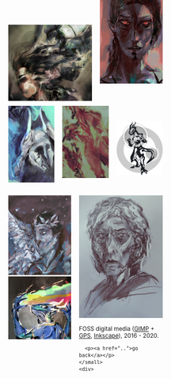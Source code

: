 <script>
  function show(id) {
    let sel = document.querySelector('#'+id)
    sel.style.opacity = 1.0
    sel.style['transition-delay'] = '0s'
  }
  function hide(id) {
    let sel = document.querySelector('#'+id)
    sel.style.opacity = 0.0
    sel.style['transition-delay'] = '.5s'
  }

  window.onload = () => {
    for (let img of document
          .querySelectorAll('.double img, .triple img')) {
      let id = img.src.split(/\/([\w\-]+)\./).slice(-2)[0]
      
      let sel = document.querySelector('#'+id)
      if ( sel ) {
        img.onmouseover = () => show(id)
        img.onmouseout = () => hide(id)
      }
      else
        console.log('unmatched id ' + id)
    }
  }
</script>

<style>
div.double {
  display: grid;
  grid-template-columns: 4fr 3fr;
  grid-column-gap: 1rem;
  margin-bottom: 10px;
}
div.triple {
  display: grid;
  grid-template-columns: 1fr 1fr 1fr;
  grid-column-gap: 1rem;
  margin-bottom: 10px;
}

/* https://fransdejonge.com/wp-content/uploads/2010/01/sidenotes.html */
.margin {
  display: block;
  float: right;
  max-width: 10rem;
  margin: 1rem;
}
.margin p {
  margin: 0 0 40px;
  min-height: 50px;
  opacity: 0;
  transition: .5s ease;
  overflow: hidden;
}
/* https://stackoverflow.com/a/20935566 */
.margin strong:after {
  content: '';
  display: block;
  border-bottom: 1px solid black;
}

@media (max-width: 940px) {
  .margin {
    display: none;
  }
}
</style>

<div class="wrapper" style="max-width: 940px;">
<div class="margin" style="min-height: 1300px;">
  <p id="fire_rat">and i've grown&nbsp;familiar with&nbsp;villains that&nbsp;live&nbsp;in my&nbsp;head</p>
  <p id="irae">i've searched the universe and found&nbsp;myself within her&nbsp;eyes</p>
  <p id="priestess_">our memories, well they&nbsp;can be&nbsp;inviting, but some are altogether mighty frightening</p>
  <p id="reflection_">and the&nbsp;devil's in my&nbsp;head, i&nbsp;will combat</p>
  
  <p id="necro_">everything's blackening<br/> i am made of flesh&nbsp;and&nbsp;bone</p>
  <p id="strix">all that riddles&nbsp;me will never cease&nbsp;to&nbsp;be, still&nbsp;i&nbsp;search this&nbsp;world</p>
  <p id="prismatic">here now&nbsp;comes the&nbsp;sweet, corrupting reality</p>
  <p id="sacer">there&nbsp;is nothing you&nbsp;keep, there&nbsp;is only your&nbsp;reflection</p>
</div>

<div class="double">
  <img src="fire_rat.png" title=""/>
  <img src="irae.png" title="" style="margin-top: -5rem;"/>
</div>
  
<div class="triple">
  <img src="priestess_.png" title="" style="margin-bottom: 1rem;" />
  <img src="reflection_.png" title=""/>
    <img src="necro_.png" class="vector" style="align-self: center;" title="">
</div>

<div class="double" style="grid-template-columns: 3fr 4fr;">
  <div>
    <img src="strix.png" title=""/>
  <img src="prismatic.png" title="" />
  </div>
  <div>
    <img src="sacer.png" title="" /> <!-- style="margin-top: -3rem;" -->
    <small>
      <p>FOSS digital media (<a href="https://www.gimp.org/">GIMP</a> + <a href="https://code.google.com/archive/p/gps-gimp-paint-studio/">GPS</a>, <a href="https://inkscape.org/en/">Inkscape</a>), 2016 - 2020.</p>

      <p><a href="..">go back</a></p>
    </small>
    <div>
  </div>
</div>

<div class="triple" style="justify-items: center;">
</div>

